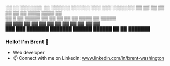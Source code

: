 ░░     ░░ ░░░░░░░ ░░       ░░░░░░  ░░░░░░  ░░░    ░░░ ░░░░░░░ 
▒▒     ▒▒ ▒▒      ▒▒      ▒▒      ▒▒    ▒▒ ▒▒▒▒  ▒▒▒▒ ▒▒      
▒▒  ▒  ▒▒ ▒▒▒▒▒   ▒▒      ▒▒      ▒▒    ▒▒ ▒▒ ▒▒▒▒ ▒▒ ▒▒▒▒▒   
▓▓ ▓▓▓ ▓▓ ▓▓      ▓▓      ▓▓      ▓▓    ▓▓ ▓▓  ▓▓  ▓▓ ▓▓      
 ███ ███  ███████ ███████  ██████  ██████  ██      ██ ███████ 

### Hello! I'm Brent 👋

- Web developer
- 📫 Connect with me on LinkedIn: www.linkedin.com/in/brent-washington
